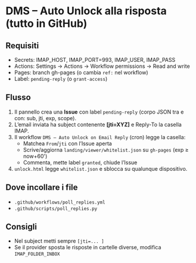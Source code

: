 # DMS – Auto Unlock alla risposta (tutto in GitHub)

## Requisiti
- Secrets: IMAP_HOST, IMAP_PORT=993, IMAP_USER, IMAP_PASS
- Actions: Settings → Actions → Workflow permissions → Read and write
- Pages: branch gh-pages (o cambia `ref:` nel workflow)
- Label: `pending-reply` (o `grant-access`)

## Flusso
1) Il pannello crea una **Issue** con label `pending-reply` (corpo JSON tra <!--DMS:START--> e <!--DMS:END--> con: sub, jti, exp, scope).
2) L’email inviata ha subject contenente **[jti=XYZ]** e Reply-To la casella IMAP.
3) Il workflow `DMS – Auto Unlock on Email Reply` (cron) legge la casella:
   - Matchea `From`/`jti` con l’Issue aperta
   - Scrive/aggiorna `landing/viewer/whitelist.json` su `gh-pages` (exp ≥ now+60')
   - Commenta, mette label `granted`, chiude l’Issue
4) `unlock.html` legge `whitelist.json` e sblocca su qualunque dispositivo.

## Dove incollare i file
- `.github/workflows/poll_replies.yml`
- `.github/scripts/poll_replies.py`

## Consigli
- Nel subject metti sempre `[jti=... ]`
- Se il provider sposta le risposte in cartelle diverse, modifica `IMAP_FOLDER_INBOX`

